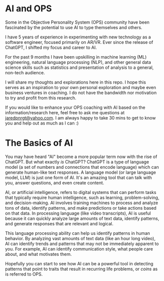 # AI and OPS
Some in the Objective Personality System (OPS) community have been fascinated by the potential to use AI to type themselves and others.

I have 5 years of experience in experimenting with new technology as a software engineer, focused primarily on AR/VR. Ever since the release of ChatGPT, I shifted my focus and career to AI.

For the past 9 months I have been upskilling in machine learning (ML) engineering, natural language processing (NLP), and other general data science skills such as statistics and presentation of analysis to a general, non-tech audience.

I will share my thoughts and explorations here in this repo. I hope this serves as an inspiration to your own personal exploration and maybe even business ventures in coaching. I do not have the bandwidth nor motivation to try and profit from this research. 

If you would like to enhance your OPS coaching with AI based on the information/research here, feel free to ask me questions at jaredpnrgt@yahoo.com. I am always happy to take 30 mins to get to know you and help out as much as I can :)

# The Basics of AI

You may have heard "AI" become a more popular term now with the rise of ChatGPT. But what exactly *is* ChatGPT? ChatGPT is a type of language model (a set of numbers and connections that encode language) which can generate human-like text responses. A language model (or large language model, LLM) is just one form of AI. It's an amazing tool that can talk with you, answer questions, and even create content.

AI, or artificial intelligence, refers to digital systems that can perform tasks that typically require human intelligence, such as learning, problem-solving, and decision-making. AI involves training machines to process and analyze tons of data, identify patterns, and make predictions or take actions based on that data. In processing language (like video transcripts), AI is useful because it can quickly analyze large amounts of text data, identify patterns, and generate responses that are relevant and logical.

This language processing ability can help us identify patterns in human behavior. By analyzing vast amounts of text data (like an hour long video), AI can identify trends and patterns that may not be immediately apparent to you. For example, AI can identify communication style, what people care about, and what motivates them.

Hopefully you can start to see how AI can be a powerful tool in detecting patterns that point to traits that result in recurring life problems, or *coins* as is referred to OPS. 

